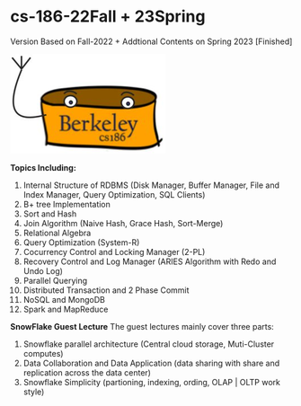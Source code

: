 # cs-186-22Fall + 23Spring
Version Based on Fall-2022 + Addtional Contents on Spring 2023 [Finished]

![The official unofficial mascot of the class projects](Project/fa22-rookiedb/images/derpydb-small.jpg)

**Topics Including:**

1. Internal Structure of RDBMS (Disk Manager, Buffer Manager, File and Index Manager, Query Optimization, SQL Clients)
2. B+ tree Implementation
3. Sort and Hash
4. Join Algorithm (Naive Hash, Grace Hash, Sort-Merge)
5. Relational Algebra
6. Query Optimization (System-R)
7. Cocurrency Control and Locking Manager (2-PL)
8. Recovery Control and Log Manager (ARIES Algorithm with Redo and Undo Log)
9. Parallel Querying
10. Distributed Transaction and 2 Phase Commit
11. NoSQL and MongoDB
12. Spark and MapReduce

**SnowFlake Guest Lecture**
The guest lectures mainly cover three parts: 
1. Snowflake parallel architecture (Central cloud storage, Muti-Cluster computes)
2. Data Collaboration and Data Application (data sharing with share and replication across the data center)
3. Snowflake Simplicity (partioning, indexing, ording, OLAP | OLTP work style)
